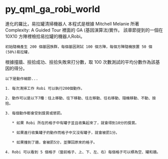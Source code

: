 # py_qml_ga_robi_world
進化的羅比，易拉罐清掃機器人
本程式是根據 Mitchell Melanie 所著 Complexity: A Guided Tour 裡面的 GA (基因演算法)實作。
該章節提到的一個在10X10 方陣裡檢拾易拉罐的機器人Robi。

    初始隨機產生 200 個基因族群，每個基因測試 100 個方陣，每個方陣隨機放置 50 個(50%)易拉罐，
根據撞牆、撿拾成功、撿拾失敗來打分數，取 100 次數測試的平均分數作為該基因的得分。

    以下是動作細節...

    1. 每次清掃工作 Robi 可以執行200個動作。

    2. 動作可以是以下7種：往上移動、往下移動、往左移動、往右移動、隨機移動、不動、撿拾。

    3. 每個動作都會受到獎賞或懲罰。

       * 如果 Robi 所在的格子中有罐子並且收集起來了，就會得到10分的獎賞。

       * 如果進行收集罐子的動作而格子中又沒有罐子，就會被罰1分。

       * 如果撞到了牆，會被罰5分，並彈回原來的格子。

    4. Robi 可以看到 5 個格子（當前格子、上、下、左、右）每個格子可以標為空、罐和牆。
